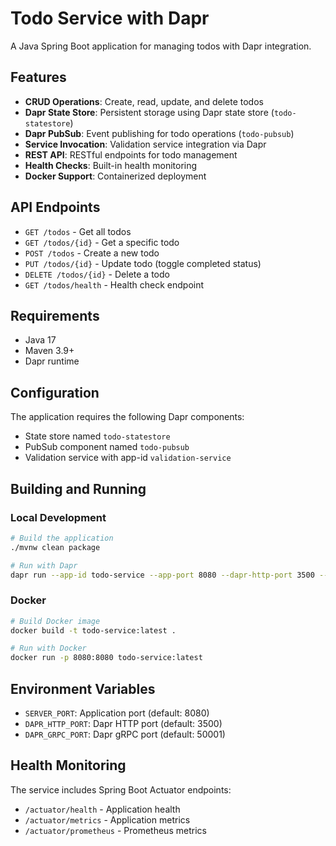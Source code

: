 # Todo Service with Dapr

A Java Spring Boot application for managing todos with Dapr integration.

## Features

- **CRUD Operations**: Create, read, update, and delete todos
- **Dapr State Store**: Persistent storage using Dapr state store (`todo-statestore`)
- **Dapr PubSub**: Event publishing for todo operations (`todo-pubsub`)
- **Service Invocation**: Validation service integration via Dapr
- **REST API**: RESTful endpoints for todo management
- **Health Checks**: Built-in health monitoring
- **Docker Support**: Containerized deployment

## API Endpoints

- `GET /todos` - Get all todos
- `GET /todos/{id}` - Get a specific todo
- `POST /todos` - Create a new todo
- `PUT /todos/{id}` - Update todo (toggle completed status)
- `DELETE /todos/{id}` - Delete a todo
- `GET /todos/health` - Health check endpoint

## Requirements

- Java 17
- Maven 3.9+
- Dapr runtime

## Configuration

The application requires the following Dapr components:
- State store named `todo-statestore`
- PubSub component named `todo-pubsub`
- Validation service with app-id `validation-service`

## Building and Running

### Local Development
```bash
# Build the application
./mvnw clean package

# Run with Dapr
dapr run --app-id todo-service --app-port 8080 --dapr-http-port 3500 -- java -jar target/todo-service-1.0.0.jar
```

### Docker
```bash
# Build Docker image
docker build -t todo-service:latest .

# Run with Docker
docker run -p 8080:8080 todo-service:latest
```

## Environment Variables

- `SERVER_PORT`: Application port (default: 8080)
- `DAPR_HTTP_PORT`: Dapr HTTP port (default: 3500)
- `DAPR_GRPC_PORT`: Dapr gRPC port (default: 50001)

## Health Monitoring

The service includes Spring Boot Actuator endpoints:
- `/actuator/health` - Application health
- `/actuator/metrics` - Application metrics
- `/actuator/prometheus` - Prometheus metrics